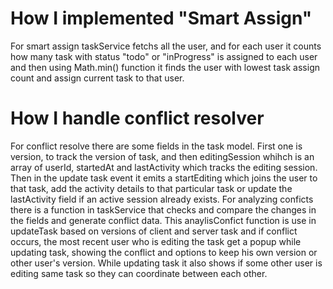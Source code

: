 # How I implemented "Smart Assign"

For smart assign taskService fetchs all the user, and for each user it counts how many task with status "todo" or "inProgress" is assigned to each user and then using Math.min() function it finds the user with lowest task assign count and assign current task to that user.


# How I handle conflict resolver

For conflict resolve there are some fields in the task model. First one is version, to track the version of task, and then editingSession whihch is an array of userId, startedAt and lastActivity which tracks the editing session. Then in the update task event it emits a startEditing which joins the user to that task, add the activity details to that particular task or update the lastActivity field if an active session already exists. For analyzing conficts there is a function in taskService that checks and compare the changes in the fields and generate conflict data. This anaylisConfict function is use in updateTask based on versions of client and server task and if conflict occurs, the most recent user who is editing the task get a popup while updating task, showing the conflict and options to keep his own version or other user's version. While updating task it also shows if some other user is editing same task so they can coordinate between each other.
